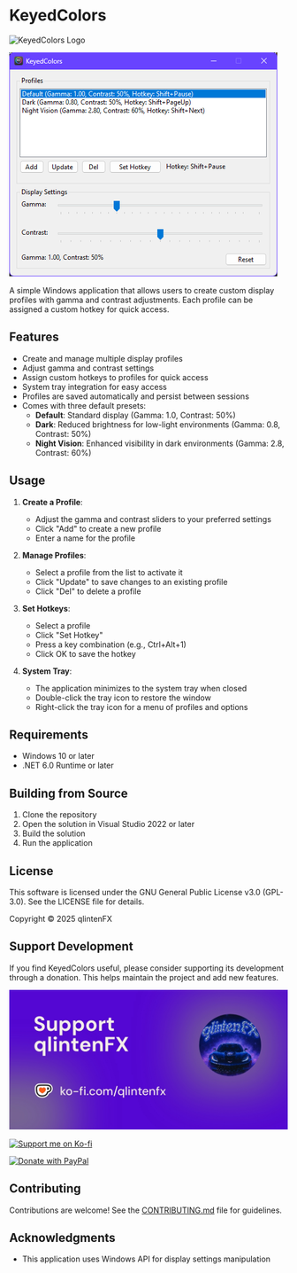 # KeyedColors

![KeyedColors Logo](logo.ico)

![KeyedColors Application](KeyedColors%20image.png)

A simple Windows application that allows users to create custom display profiles with gamma and contrast adjustments. Each profile can be assigned a custom hotkey for quick access.

## Features

- Create and manage multiple display profiles
- Adjust gamma and contrast settings
- Assign custom hotkeys to profiles for quick access
- System tray integration for easy access
- Profiles are saved automatically and persist between sessions
- Comes with three default presets:
  - **Default**: Standard display (Gamma: 1.0, Contrast: 50%)
  - **Dark**: Reduced brightness for low-light environments (Gamma: 0.8, Contrast: 50%)
  - **Night Vision**: Enhanced visibility in dark environments (Gamma: 2.8, Contrast: 60%)

## Usage

1. **Create a Profile**:
   - Adjust the gamma and contrast sliders to your preferred settings
   - Click "Add" to create a new profile
   - Enter a name for the profile

2. **Manage Profiles**:
   - Select a profile from the list to activate it
   - Click "Update" to save changes to an existing profile
   - Click "Del" to delete a profile

3. **Set Hotkeys**:
   - Select a profile
   - Click "Set Hotkey"
   - Press a key combination (e.g., Ctrl+Alt+1)
   - Click OK to save the hotkey

4. **System Tray**:
   - The application minimizes to the system tray when closed
   - Double-click the tray icon to restore the window
   - Right-click the tray icon for a menu of profiles and options

## Requirements

- Windows 10 or later
- .NET 6.0 Runtime or later

## Building from Source

1. Clone the repository
2. Open the solution in Visual Studio 2022 or later
3. Build the solution
4. Run the application

## License

This software is licensed under the GNU General Public License v3.0 (GPL-3.0). See the LICENSE file for details.

Copyright © 2025 qlintenFX

## Support Development

If you find KeyedColors useful, please consider supporting its development through a donation. This helps maintain the project and add new features.

[![Support me on Ko-fi](kofi-promo.jpg)](https://ko-fi.com/qlintenfx)

[![Support me on Ko-fi](https://ko-fi.com/img/githubbutton_sm.svg)](https://ko-fi.com/qlintenfx)

[![Donate with PayPal](https://www.paypalobjects.com/en_US/i/btn/btn_donate_SM.gif)](https://paypal.me/qlintenFX?country.x=BE&locale.x=nl_NL)

## Contributing

Contributions are welcome! See the [CONTRIBUTING.md](CONTRIBUTING.md) file for guidelines.

## Acknowledgments

- This application uses Windows API for display settings manipulation 